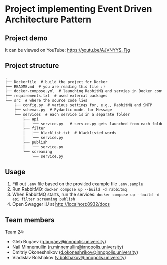 # Project implementing Event Driven Architecture Pattern

## Project demo

It can be viewed on YouTube: <https://youtu.be/AJVNYYS_Fjg>

## Project structure

```txt
.
├── Dockerfile  # build the project for Docker
├── README.md  # you are reading this file :)
├── docker-compose.yml  # launching RabbitMQ and servies in Docker containers
├── requirements.txt  # used external packages
└── src  # where the source code lies
    ├── config.py  # various settings for, e.g., RabbitMQ and SMTP
    ├── schemas.py  # Pydantic model for Message
    └── services  # each service is in a separate folder
        ├── api
        │   └── service.py   # service.py gets launched from each folder
        ├── filter
        │   ├── blacklist.txt  # blacklisted words
        │   └── service.py
        ├── publish
        │   └── service.py
        └── screaming
            └── service.py
```

## Usage

1. Fill out `.env` file based on the provided example file `.env.sample`
2. Run RabbitMQ: `docker compose up --build -d rabbitmq`
3. When RabbitMQ starts, run the services: `docker compose up --build -d api filter screaming publish`
4. Open Swagger IU at <http://localhost:8932/docs>

## Team members

Team 24:

- Gleb Bugaev ([g.bugaev@innopolis.university](mailto:g.bugaev@innopolis.university))
- Nail Minnemullin ([n.minnemullin@innopolis.university](mailto:n.minnemullin@innopolis.university))
- Dmitriy Okoneshnikov ([d.okoneshnikov@innopolis.university](mailto:d.okoneshnikov@innopolis.university))
- Vladislav Bolshakov ([v.bolshakov@innopolis.university](mailto:v.bolshakov@innopolis.university))
